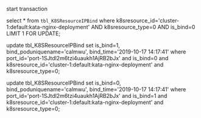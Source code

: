 start transaction

select * from `tbl_K8SResourceIPBind` where k8sresource_id='cluster-1:default:kata-nginx-deployment' AND k8sresource_type=0 AND is_bind=0 LIMIT 1 FOR UPDATE;

update tbl_K8SResourceIPBind set is_bind=1, bind_poduniquename='calmwu', bind_time='2019-10-17 14:17:41' where port_id='port-1SJtdl2m6tzi4uaukh1AjRB2bJx' and is_bind=0 and k8sresource_id='cluster-1:default:kata-nginx-deployment' and k8sresource_type=0;

update tbl_K8SResourceIPBind set is_bind=0, bind_poduniquename='calmwu', bind_time='2019-10-17 14:17:41' where port_id='port-1SJtdl2m6tzi4uaukh1AjRB2bJx' and is_bind=1 and k8sresource_id='cluster-1:default:kata-nginx-deployment' and k8sresource_type=0;
